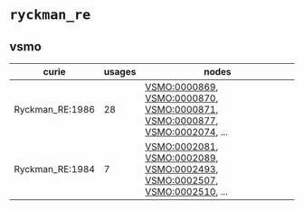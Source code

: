 # `ryckman_re`

## vsmo

| curie           |   usages | nodes                                                                                                                                                                                                                                                                                                                |
|-----------------|----------|----------------------------------------------------------------------------------------------------------------------------------------------------------------------------------------------------------------------------------------------------------------------------------------------------------------------|
| Ryckman_RE:1986 |       28 | [VSMO:0000869](http://purl.obolibrary.org/obo/VSMO_0000869), [VSMO:0000870](http://purl.obolibrary.org/obo/VSMO_0000870), [VSMO:0000871](http://purl.obolibrary.org/obo/VSMO_0000871), [VSMO:0000877](http://purl.obolibrary.org/obo/VSMO_0000877), [VSMO:0002074](http://purl.obolibrary.org/obo/VSMO_0002074), ... |
| Ryckman_RE:1984 |        7 | [VSMO:0002081](http://purl.obolibrary.org/obo/VSMO_0002081), [VSMO:0002089](http://purl.obolibrary.org/obo/VSMO_0002089), [VSMO:0002493](http://purl.obolibrary.org/obo/VSMO_0002493), [VSMO:0002507](http://purl.obolibrary.org/obo/VSMO_0002507), [VSMO:0002510](http://purl.obolibrary.org/obo/VSMO_0002510), ... |

